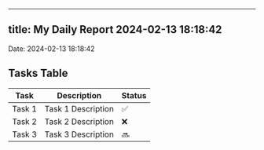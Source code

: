 
---
title: My Daily Report 2024-02-13 18:18:42
---

Date: 2024-02-13 18:18:42

## Tasks Table

| Task | Description | Status |
|------|-------------|--------|
| Task 1 | Task 1 Description | ✅ |
| Task 2 | Task 2 Description | ❌ |
| Task 3 | Task 3 Description | 🔜 |
